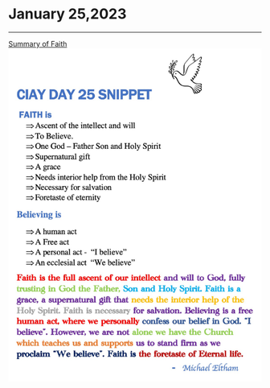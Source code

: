 # January 25,2023
---

[Summary of Faith](https://youtu.be/OOmWHZ4J8Pw)
![Day 25 Snippet](https://github.com/fernal73/CIAY/blob/main/January/jpgs/Day25Snippet.jpg?raw=true)
